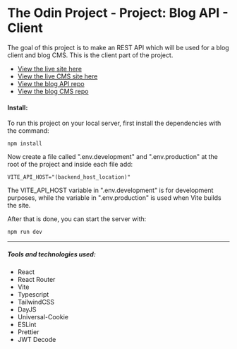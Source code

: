 # The Odin Project - Project: Blog API - Client

The goal of this project is to make an REST API which will be used for a blog client and blog CMS. This is the client part of the project.

-   [View the live site here](https://bizarf.github.io/odin-blog-client/)
-   [View the live CMS site here](https://bizarf.github.io/odin-blog-cms/)
-   [View the blog API repo](https://github.com/bizarf/odin-blog-api)
-   [View the blog CMS repo](https://github.com/bizarf/odin-blog-cms)

#### Install:

To run this project on your local server, first install the dependencies with the command:

```
npm install
```

Now create a file called ".env.development" and ".env.production" at the root of the project and inside each file add:

```
VITE_API_HOST="(backend_host_location)"
```

The VITE_API_HOST variable in ".env.development" is for development purposes, while the variable in ".env.production" is used when Vite builds the site.

After that is done, you can start the server with:

```
npm run dev
```

<hr>

##### Tools and technologies used:

-   React
-   React Router
-   Vite
-   Typescript
-   TailwindCSS
-   DayJS
-   Universal-Cookie
-   ESLint
-   Prettier
-   JWT Decode
